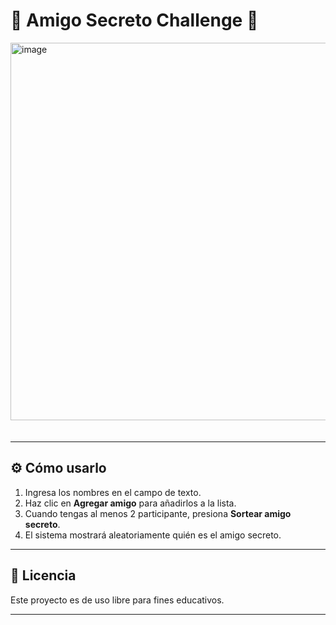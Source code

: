 # 🎁 Amigo Secreto Challenge 🎁

<img width="1341" height="604" alt="image" 
     src="https://github.com/user-attachments/assets/9c963ed9-6fb2-48b0-a6b0-80871e87716a"
     style="margin-bottom:20px;" />

---

## ⚙️ Cómo usarlo
1. Ingresa los nombres en el campo de texto.
2. Haz clic en **Agregar amigo** para añadirlos a la lista.
3. Cuando tengas al menos 2 participante, presiona **Sortear amigo secreto**.
4. El sistema mostrará aleatoriamente quién es el amigo secreto.

---


## 📜 Licencia
Este proyecto es de uso libre para fines educativos.

</div>

---


